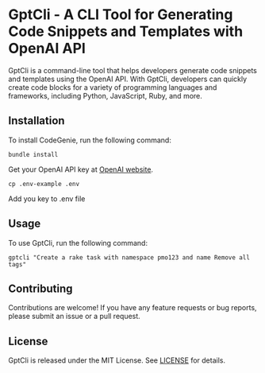 # GptCli - A CLI Tool for Generating Code Snippets and Templates with OpenAI API

GptCli is a command-line tool that helps developers generate code snippets and templates using the OpenAI API. With GptCli, developers can quickly create code blocks for a variety of programming languages and frameworks, including Python, JavaScript, Ruby, and more.

## Installation

To install CodeGenie, run the following command:

`bundle install`

Get your OpenAI API key at [OpenAI website](https://beta.openai.com/signup/).

`cp .env-example .env`

Add you key to .env file

## Usage

To use GptCli, run the following command:

`gptcli "Create a rake task with namespace pmo123 and name Remove all tags"`


## Contributing

Contributions are welcome! If you have any feature requests or bug reports, please submit an issue or a pull request.

## License

GptCli is released under the MIT License. See [LICENSE](LICENSE) for details.
